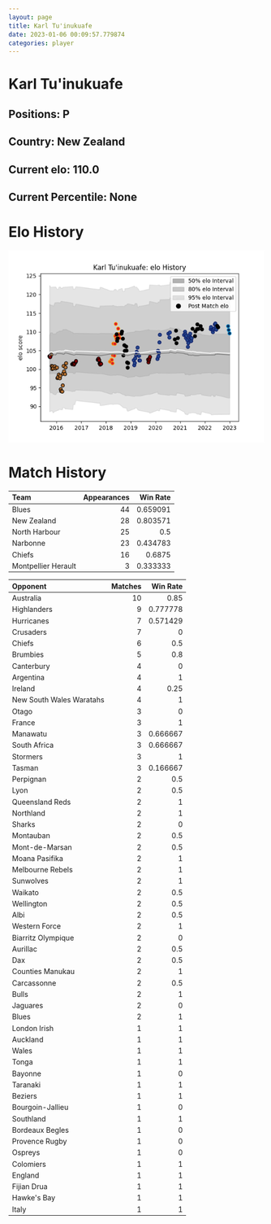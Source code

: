 ```yaml
---  
layout: page  
title: Karl Tu'inukuafe  
date: 2023-01-06 00:09:57.779874  
categories: player  
---
```

# Karl Tu'inukuafe

## Positions: P

## Country: New Zealand

## Current elo: 110.0

## Current Percentile: None

# Elo History


![elo history](history_KarlTu'inukuafe.png)
# Match History


| Team                |   Appearances |   Win Rate |
|:--------------------|--------------:|-----------:|
| Blues               |            44 |   0.659091 |
| New Zealand         |            28 |   0.803571 |
| North Harbour       |            25 |   0.5      |
| Narbonne            |            23 |   0.434783 |
| Chiefs              |            16 |   0.6875   |
| Montpellier Herault |             3 |   0.333333 |

| Opponent                 |   Matches |   Win Rate |
|:-------------------------|----------:|-----------:|
| Australia                |        10 |   0.85     |
| Highlanders              |         9 |   0.777778 |
| Hurricanes               |         7 |   0.571429 |
| Crusaders                |         7 |   0        |
| Chiefs                   |         6 |   0.5      |
| Brumbies                 |         5 |   0.8      |
| Canterbury               |         4 |   0        |
| Argentina                |         4 |   1        |
| Ireland                  |         4 |   0.25     |
| New South Wales Waratahs |         4 |   1        |
| Otago                    |         3 |   0        |
| France                   |         3 |   1        |
| Manawatu                 |         3 |   0.666667 |
| South Africa             |         3 |   0.666667 |
| Stormers                 |         3 |   1        |
| Tasman                   |         3 |   0.166667 |
| Perpignan                |         2 |   0.5      |
| Lyon                     |         2 |   0.5      |
| Queensland Reds          |         2 |   1        |
| Northland                |         2 |   1        |
| Sharks                   |         2 |   0        |
| Montauban                |         2 |   0.5      |
| Mont-de-Marsan           |         2 |   0.5      |
| Moana Pasifika           |         2 |   1        |
| Melbourne Rebels         |         2 |   1        |
| Sunwolves                |         2 |   1        |
| Waikato                  |         2 |   0.5      |
| Wellington               |         2 |   0.5      |
| Albi                     |         2 |   0.5      |
| Western Force            |         2 |   1        |
| Biarritz Olympique       |         2 |   0        |
| Aurillac                 |         2 |   0.5      |
| Dax                      |         2 |   0.5      |
| Counties Manukau         |         2 |   1        |
| Carcassonne              |         2 |   0.5      |
| Bulls                    |         2 |   1        |
| Jaguares                 |         2 |   0        |
| Blues                    |         2 |   1        |
| London Irish             |         1 |   1        |
| Auckland                 |         1 |   1        |
| Wales                    |         1 |   1        |
| Tonga                    |         1 |   1        |
| Bayonne                  |         1 |   0        |
| Taranaki                 |         1 |   1        |
| Beziers                  |         1 |   1        |
| Bourgoin-Jallieu         |         1 |   0        |
| Southland                |         1 |   1        |
| Bordeaux Begles          |         1 |   0        |
| Provence Rugby           |         1 |   0        |
| Ospreys                  |         1 |   0        |
| Colomiers                |         1 |   1        |
| England                  |         1 |   1        |
| Fijian Drua              |         1 |   1        |
| Hawke's Bay              |         1 |   1        |
| Italy                    |         1 |   1        |